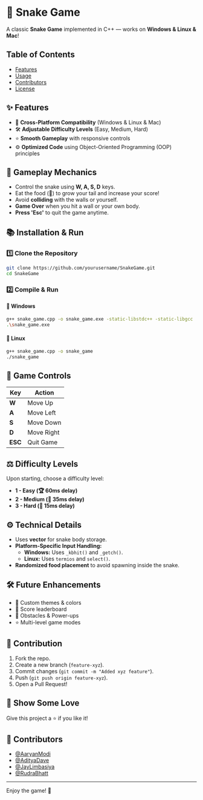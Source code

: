 # 🐍 Snake Game

A classic **Snake Game** implemented in C++ — works on **Windows & Linux & Mac**!

## Table of Contents
- [Features](#Features)
- [Usage](#usage)
- [Contributors](#Contributors)
- [License](#license)

## ✨ Features
- 🔮 **Cross-Platform Compatibility** (Windows & Linux & Mac)
- 🛠️ **Adjustable Difficulty Levels** (Easy, Medium, Hard)
- ⭐ **Smooth Gameplay** with responsive controls
- ⚙️ **Optimized Code** using Object-Oriented Programming (OOP) principles

## 🔄 Gameplay Mechanics
- Control the snake using **W, A, S, D** keys.
- Eat the food (🍓) to grow your tail and increase your score!
- Avoid **colliding** with the walls or yourself.
- **Game Over** when you hit a wall or your own body.
- **Press 'Esc'** to quit the game anytime.

## 📚 Installation & Run
### 1️⃣ Clone the Repository
```sh
git clone https://github.com/yourusername/SnakeGame.git
cd SnakeGame
```

### 2️⃣ Compile & Run
#### 🌟 Windows
```sh
g++ snake_game.cpp -o snake_game.exe -static-libstdc++ -static-libgcc
.\snake_game.exe
```

#### 🌟 Linux
```sh
g++ snake_game.cpp -o snake_game
./snake_game
```

## 🎯 Game Controls
| Key | Action |
|-----|--------|
| **W** | Move Up |
| **A** | Move Left |
| **S** | Move Down |
| **D** | Move Right |
| **ESC** | Quit Game |

## ⚖️ Difficulty Levels
Upon starting, choose a difficulty level:
- **1 - Easy (🏆 60ms delay)**
- **2 - Medium (🌟 35ms delay)**
- **3 - Hard (🥇 15ms delay)**

## ⚙️ Technical Details
- Uses **vector** for snake body storage.
- **Platform-Specific Input Handling:**
  - **Windows:** Uses `_kbhit()` and `_getch()`.
  - **Linux:** Uses `termios` and `select()`.
- **Randomized food placement** to avoid spawning inside the snake.

## 🛠️ Future Enhancements
- 🌈 Custom themes & colors
- 🌟 Score leaderboard
- 🧠 Obstacles & Power-ups
- ⭐ Multi-level game modes

## 💪 Contribution
1. Fork the repo.
2. Create a new branch (`feature-xyz`).
3. Commit changes (`git commit -m "Added xyz feature"`).
4. Push (`git push origin feature-xyz`).
5. Open a Pull Request!

## 🌟 Show Some Love
Give this project a ⭐ if you like it!

## 👥 Contributors
- [@AaryanModi](https://github.com/Aaryan-Modi)
- [@AdityaDave](https://github.com/Aditya-Dave503)
- [@JayLimbasiya](https://github.com/Jay0001-debug)
- [@RudraBhatt](https://github.com/RudraBhat)
  
---
Enjoy the game! 🚀

